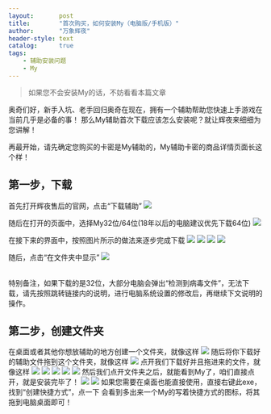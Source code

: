 ```yaml
---
layout:       post
title:        "首次购买，如何安装My（电脑版/手机版）"
author:       "万象辉夜"
header-style: text
catalog:      true
tags:
    - 辅助安装问题
    - My
---
```


> 如果您不会安装My的话，不妨看看本篇文章

奥奇们好，新手入坑、老手回归奥奇在现在，拥有一个辅助帮助您快速上手游戏在当前几乎是必备的事！
那么My辅助首次下载应该怎么安装呢？就让辉夜来细细为您讲解！

再最开始，请先确定您购买的卡密是My辅助的，My辅助卡密的商品详情页面长这个样！

第一步，下载
------

首先打开辉夜售后的官网，点击“下载辅助”
![](/img/My_img/1/1_23.png)

随后在打开的页面中，选择My32位/64位(18年以后的电脑建议优先下载64位)
![](/img/My_img/1/1_25.png)

在接下来的界面中，按照图片所示的做法来逐步完成下载
![](/img/My_img/1/1_27.png)
![](/img/My_img/1/1_7.png)
![](/img/My_img/1/1_5.png)
![](/img/My_img/1/1_12.png)

随后，点击“在文件夹中显示”
![](/img/My_img/1/1_10.png)

<br>
特别备注，如果下载的是32位，大部分电脑会弹出“检测到病毒文件”，无法下载，请先按照跳转链接内的说明，进行电脑系统设置的修改后，再继续下文说明的操作。


第二步，创建文件夹
------

在桌面或者其他你想放辅助的地方创建一个文件夹，就像这样
![](/img/My_img/1/1_20.png)
随后将你下载好的辅助文件拖到这个文件夹，就像这样
![](/img/My_img/1/1_4.png)
点开我们下载好并且拖进来的文件，就像这样
![](/img/My_img/1/1_16.png)
![](/img/My_img/1/1_11.png)
![](/img/My_img/1/1_16.png)
![](/img/My_img/1/1_22.png)
![](/img/My_img/1/1_13.png)
然后我们点开文件夹之后，就能看到My了，咱们直接点开，就是安装完毕了！
![](/img/My_img/1/1_19.png)
![](/img/My_img/1/1_14.png)
如果您需要在桌面也能直接使用，直接右键此exe，找到“创建快捷方式”，点一下
会看到多出来一个My的写着快捷方式的图标，将其拖到电脑桌面即可！